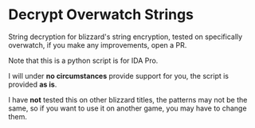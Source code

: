 # Decrypt Overwatch Strings
String decryption for blizzard's string encryption, tested on specifically overwatch, if you make any improvements, open a PR.

Note that this is a python script is for IDA Pro. 

I will under **no circumstances** provide support for you, the script is provided **as is**.

I have **not** tested this on other blizzard titles, the patterns may not be the same, so if you want to use it on another game, you may have to change them.
